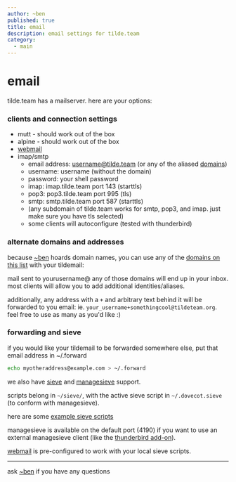 ```yaml
---
author: ~ben
published: true
title: email
description: email settings for tilde.team
category:
  - main
---
```


# email

tilde.team has a mailserver. here are your options:

### clients and connection settings

- mutt - should work out of the box
- alpine - should work out of the box
- [webmail](https://mail.tilde.team)
- imap/smtp
  - email address: username@tilde.team (or any of the aliased [domains](domains))
  - username: username (without the domain)
  - password: your shell password
  - imap: imap.tilde.team port 143 (starttls)
  - pop3: pop3.tilde.team port 995 (tls)
  - smtp: smtp.tilde.team port 587 (starttls)
  - (any subdomain of tilde.team works for smtp, pop3, and imap. just make sure you have tls selected)
  - some clients will autoconfigure (tested with thunderbird)

### alternate domains and addresses

because [~ben](https://tilde.team/~ben/) hoards domain names, you can use any of the [domains on this list](domains) with your tildemail:

mail sent to yourusername@ any of those domains will end up in your inbox. most clients will allow you to add additional identities/aliases.

additionally, any address with a `+` and arbitrary text behind it will be forwarded to you email: ie. `your_username+somethingcool@tildeteam.org`.
feel free to use as many as you'd like :)

### forwarding and sieve

if you would like your tildemail to be forwarded somewhere else, put that email address in ~/.forward

```bash
echo myotheraddress@example.com > ~/.forward
```

we also have [sieve](http://sieve.info) and [managesieve](https://wiki1.dovecot.org/ManageSieve) support.

scripts belong in `~/sieve/`, with the active sieve script in `~/.dovecot.sieve` (to conform with managesieve).

here are some [example sieve scripts](https://wiki.dovecot.org/Pigeonhole/Sieve/Examples)

managesieve is available on the default port (4190) if you want to use an external managesieve client (like the [thunderbird add-on](https://github.com/thsmi/sieve)).

[webmail](https://mail.tilde.team) is pre-configured to work with your local sieve scripts.

---

ask [~ben](/~ben/) if you have any questions
